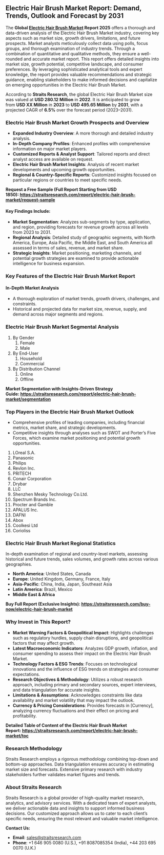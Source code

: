 <p>&nbsp;</p>
<h2>Electric Hair Brush Market Report: Demand, Trends, Outlook and Forecast by 2031</h2>
<p>The&nbsp;<strong>Global <a href="https://straitsresearch.com/report/electric-hair-brush-market">Electric Hair Brush Market</a> Report 2025</strong>&nbsp;offers a thorough and data-driven analysis of the Electric Hair Brush Market industry, covering key aspects such as market size, growth drivers, limitations, and future prospects. Market analysts meticulously collect data using polls, focus groups, and thorough examination of industry trends. Through a combination of quantitative and qualitative methods, they ensure a well-rounded and accurate market report. This report offers detailed insights into market size, growth potential, competitive landscape, and consumer preferences. By leveraging sophisticated analytical tools and expert knowledge, the report provides valuable recommendations and strategic guidance, enabling stakeholders to make informed decisions and capitalize on emerging opportunities in the Electric Hair Brush Market.</p>
<p>According to&nbsp;<strong>Straits Research</strong>, the global Electric Hair Brush Market size was valued at&nbsp;<strong>USD 280.12 Million</strong>&nbsp;in&nbsp;<strong>2022</strong>. It is anticipated to grow from&nbsp;<strong>USD XX Million</strong>&nbsp;in&nbsp;<strong>2023</strong>&nbsp;to&nbsp;<strong>USD 495.65 Million</strong>&nbsp;by&nbsp;<strong>2031</strong>, with a projected CAGR of&nbsp;<strong>6.5%</strong>&nbsp;over the forecast period (2023&ndash;2031).</p>
<h3>Electric Hair Brush Market Growth Prospects and Overview</h3>
<ul>
<li><strong>Expanded Industry Overview</strong>: A more thorough and detailed industry analysis.</li>
<li><strong>In-Depth Company Profiles</strong>: Enhanced profiles with comprehensive information on major market players.</li>
<li><strong>Customized Reports &amp; Analyst Support</strong>: Tailored reports and direct analyst access are available on request.</li>
<li><strong>Electric Hair Brush Market Insights</strong>: Analysis of recent market developments and upcoming growth opportunities.</li>
<li><strong>Regional &amp; Country-Specific Reports</strong>: Customized insights focused on particular regions or countries to meet specific needs.</li>
</ul>
<p><strong>Request a Free Sample (Full Report Starting from USD 1850):&nbsp;<a href="https://straitsresearch.com/report/electric-hair-brush-market/request-sample">https://straitsresearch.com/report/electric-hair-brush-market/request-sample</a></strong></p>
<h4>Key Findings Include:</h4>
<ul>
<li><strong>Market Segmentation</strong>: Analyzes sub-segments by type, application, and region, providing forecasts for revenue growth across all levels from&nbsp;2023 to 2031.</li>
<li><strong>Regional Analysis</strong>: Detailed study of geographic segments, with North America, Europe, Asia Pacific, the Middle East, and South America all assessed in terms of sales, revenue, and market share.</li>
<li><strong>Strategic Insights</strong>: Market positioning, marketing channels, and potential growth strategies are examined to provide actionable intelligence for business expansion.</li>
</ul>
<h3>Key Features of the Electric Hair Brush Market Report</h3>
<h4>In-Depth Market Analysis</h4>
<ul>
<li>A thorough exploration of market trends, growth drivers, challenges, and constraints.</li>
<li>Historical and projected data for market size, revenue, supply, and demand across major segments and regions.</li>
</ul>
<h3>Electric Hair Brush Market&nbsp;Segmental Analysis</h3>
<ol>
<li>By Gender
<ol>
<li>Female</li>
<li>Male</li>
</ol>
</li>
<li>By End-User
<ol>
<li>Household</li>
<li>Commercial</li>
</ol>
</li>
<li>By Distribution Channel
<ol>
<li>Online</li>
<li>Offline</li>
</ol>
</li>
</ol>
<p><strong>Market Segmentation with Insights-Driven Strategy Guide:&nbsp;<a href="https://straitsresearch.com/report/electric-hair-brush-market/segmentation">https://straitsresearch.com/report/electric-hair-brush-market/segmentation</a></strong></p>
<h3>Top Players in the Electric Hair Brush Market Outlook</h3>
<ul>
<li>Comprehensive profiles of leading companies, including financial metrics, market share, and strategic developments.</li>
<li>Competitive insights through analyses such as SWOT and Porter&rsquo;s Five Forces, which examine market positioning and potential growth opportunities.</li>
</ul>
<ol>
<li>LOreal S.A.</li>
<li>Panasonic</li>
<li>Philips</li>
<li>Revlon&nbsp;Inc.</li>
<li>PRITECH</li>
<li>Conair Corporation</li>
<li>Drybar</li>
<li>LLC</li>
<li>Shenzhen Mesky Technology Co.Ltd.</li>
<li>Spectrum Brands&nbsp;Inc.</li>
<li>Procter and Gamble</li>
<li>APALUS Inc.</li>
<li>DAFNI</li>
<li>Abox</li>
<li>Coolkesi Ltd</li>
<li>Corioliss</li>
</ol>
<h3>Electric Hair Brush Market Regional Statistics</h3>
<p>In-depth examination of regional and country-level markets, assessing historical and future trends, sales volumes, and growth rates across various geographies.</p>
<ul>
<li><strong>North America</strong>: United States, Canada</li>
<li><strong>Europe</strong>: United Kingdom, Germany, France, Italy</li>
<li><strong>Asia-Pacific</strong>: China, India, Japan, Southeast Asia</li>
<li><strong>Latin America</strong>: Brazil, Mexico</li>
<li><strong>Middle East &amp; Africa</strong></li>
</ul>
<p><strong>Buy Full Report (Exclusive Insights):&nbsp;<a href="https://straitsresearch.com/buy-now/electric-hair-brush-market">https://straitsresearch.com/buy-now/electric-hair-brush-market</a></strong></p>
<h3>Why Invest in This Report?</h3>
<ul>
<li><strong>Market Warning Factors &amp; Geopolitical Impact</strong>: Highlights challenges such as regulatory hurdles, supply chain disruptions, and geopolitical factors that may affect growth.</li>
<li><strong>Latest Macroeconomic Indicators</strong>: Analyzes GDP growth, inflation, and consumer spending to assess their impact on the Electric Hair Brush Market.</li>
<li><strong>Technology Factors &amp; ESG Trends</strong>: Focuses on technological innovations and the influence of ESG trends on strategies and consumer expectations.</li>
<li><strong>Research Objectives &amp; Methodology</strong>: Utilizes a robust research approach, including primary and secondary sources, expert interviews, and data triangulation for accurate insights.</li>
<li><strong>Limitations &amp; Assumptions</strong>: Acknowledges constraints like data availability and market volatility that may impact the outlook.</li>
<li><strong>Currency &amp; Pricing Considerations</strong>: Provides forecasts in [Currency], analyzing currency fluctuations and their effect on pricing and profitability.</li>
</ul>
<p><strong>Detailed Table of Content of the Electric Hair Brush Market Report:&nbsp;<a href="https://straitsresearch.com/report/electric-hair-brush-market/toc">https://straitsresearch.com/report/electric-hair-brush-market/toc</a></strong></p>
<h3>Research Methodology</h3>
<p>Straits Research employs a rigorous methodology combining top-down and bottom-up approaches. Data triangulation ensures accuracy in estimating market size and forecasts. Extensive primary research with industry stakeholders further validates market figures and trends.</p>
<h3>About Straits Research</h3>
<p>Straits Research is a global provider of high-quality market research, analytics, and advisory services. With a dedicated team of expert analysts, we deliver actionable data and insights to support informed business decisions. Our customized approach allows us to cater to each client&rsquo;s specific needs, ensuring the most relevant and valuable market intelligence.</p>
<p><strong>Contact Us:</strong></p>
<ul>
<li><strong>Email</strong>: <a href="sales@straitsresearch.com">sales@straitsresearch.com</a></li>
<li><strong>Phone</strong>: +1 646 905 0080 (U.S.), +91 8087085354 (India), +44 203 695 0070 (U.K.)</li>
</ul>
<p>&nbsp;</p>
